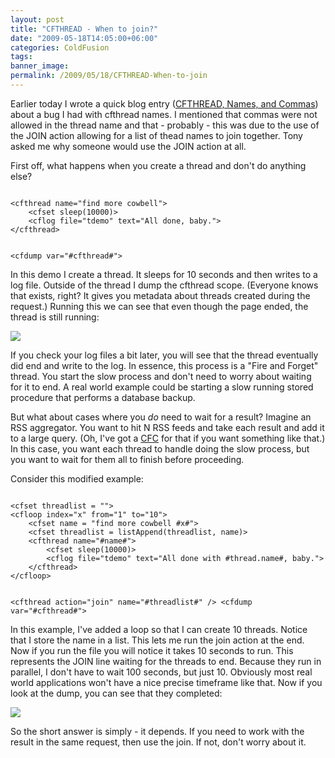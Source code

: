 ```yaml
---
layout: post
title: "CFTHREAD - When to join?"
date: "2009-05-18T14:05:00+06:00"
categories: ColdFusion 
tags: 
banner_image: 
permalink: /2009/05/18/CFTHREAD-When-to-join
---
```


Earlier today I wrote a quick blog entry (<a href="http://www.raymondcamden.com/index.cfm/2009/5/18/CFTHREAD-Names-and-Commas">CFTHREAD, Names, and Commas</a>) about a bug I had with cfthread names. I mentioned that commas were not allowed in the thread name and that - probably - this was due to the use of the JOIN action allowing for a list of thead names to join together. Tony asked me why someone would use the JOIN action at all.
<!--more-->
First off, what happens when you create a thread and don't do anything else?

<code>
&lt;cfthread name="find more cowbell"&gt;
	&lt;cfset sleep(10000)&gt;
	&lt;cflog file="tdemo" text="All done, baby."&gt;
&lt;/cfthread&gt;

&lt;cfdump var="#cfthread#"&gt;
</code>

In this demo I create a thread. It sleeps for 10 seconds and then writes to a log file. Outside of the thread I dump the cfthread scope. (Everyone knows that exists, right? It gives you metadata about threads created during the request.) Running this we can see that even though the page ended, the thread is still running:

<img src="https://static.raymondcamden.com/images/cfjedi//Picture 157.png">

If you check your log files a bit later, you will see that the thread eventually did end and write to the log. In essence, this process is a "Fire and Forget" thread. You start the slow process and don't need to worry about waiting for it to end. A real world example could be starting a slow running stored procedure that performs a database backup.

But what about cases where you <i>do</i> need to wait for a result? Imagine an RSS aggregator. You want to hit N RSS feeds and take each result and add it to a large query. (Oh, I've got a <a href="http://paragator.riaforge.org/">CFC</a> for that if you want something like that.) In this case, you want each thread to handle doing the slow process, but you want to wait for them all to finish before proceeding. 

Consider this modified example:

<code>
&lt;cfset threadlist = ""&gt;
&lt;cfloop index="x" from="1" to="10"&gt;
	&lt;cfset name = "find more cowbell #x#"&gt;
	&lt;cfset threadlist = listAppend(threadlist, name)&gt;
	&lt;cfthread name="#name#"&gt;
		&lt;cfset sleep(10000)&gt;
		&lt;cflog file="tdemo" text="All done with #thread.name#, baby."&gt;
	&lt;/cfthread&gt;
&lt;/cfloop&gt;

&lt;cfthread action="join" name="#threadlist#" /&gt;
&lt;cfdump var="#cfthread#"&gt;
</code>

In this example, I've added a loop so that I can create 10 threads. Notice that I store the name in a list. This lets me run the join action at the end. Now if you run the file you will notice it takes 10 seconds to run. This represents the JOIN line waiting for the threads to end. Because they run in parallel, I don't have to wait 100 seconds, but just 10. Obviously most real world applications won't have a nice precise timeframe like that. Now if you look at the dump, you can see that they completed:

<img src="https://static.raymondcamden.com/images/cfjedi//Picture 234.png">

So the short answer is simply - it depends. If you need to work with the result in the same request, then use the join. If not, don't worry about it.